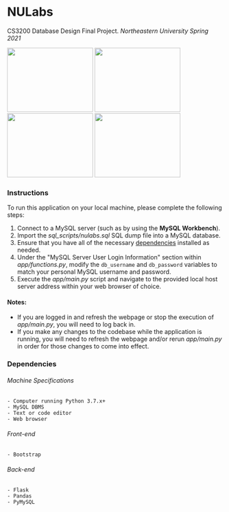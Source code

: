 # NULabs

CS3200 Database Design Final Project. _Northeastern University Spring 2021_

<img src="https://user-images.githubusercontent.com/52764831/113491729-d68a5400-94a0-11eb-8bfa-6df7422232f0.jpg" width="200" height="150">
<img src="https://user-images.githubusercontent.com/52764831/113491737-e6099d00-94a0-11eb-87cf-4f3c2c230b0c.jpg" width="200" height="150">
<img src="https://user-images.githubusercontent.com/52764831/113491748-f457b900-94a0-11eb-81cf-f960276975a6.jpg" width="200" height="150">
<img src="https://user-images.githubusercontent.com/52764831/113491752-fb7ec700-94a0-11eb-82eb-936cac1ecad2.jpg" width="200" height="150">

### Instructions

To run this application on your local machine, please complete the following steps:
1. Connect to a MySQL server (such as by using the __MySQL Workbench__).
2. Import the *sql_scripts/nulabs.sql* SQL dump file into a MySQL database.
3. Ensure that you have all of the necessary [dependencies](#dependencies) installed as needed.
4. Under the "MySQL Server User Login Information" section within *app/functions.py*, modify the ```db_username``` and ```db_password``` variables to match your personal MySQL username and password.
5. Execute the *app/main.py* script and navigate to the provided local host server address within your web browser of choice.

#### Notes:
- If you are logged in and refresh the webpage or stop the execution of *app/main.py*, you will need to log back in.
- If you make any changes to the codebase while the application is running, you will need to refresh the webpage and/or rerun *app/main.py* in order for those changes to come into effect.

### Dependencies

###### Machine Specifications

    - Computer running Python 3.7.x+
    - MySQL DBMS
    - Text or code editor
    - Web browser

###### Front-end

    - Bootstrap

###### Back-end

    - Flask
    - Pandas
    - PyMySQL